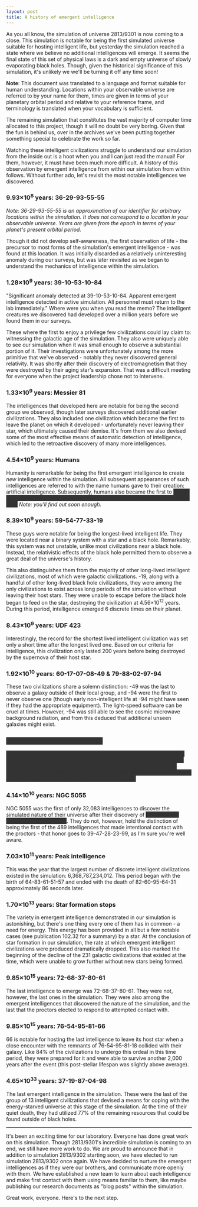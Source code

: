```yaml
---
layout: post
title: A history of emergent intelligence
---
```


As you all know, the simulation of universe 2813/9301 is now coming to a close.
This simulation is notable for being the first simulated universe suitable for
hosting intelligent life, but yesterday the simulation reached a state where we
believe no additional intelligences will emerge. It seems the final state of
this set of physical laws is a dark and empty universe of slowly evaporating
black holes. Though, given the historical significance of this simulation, it's
unlikely we we'll be turning it off any time soon!

<div class="alert alert-warning">
<strong>Note</strong>: This document was translated to a language and format
suitable for human understanding. Locations within your observable universe are
referred to by your name for them, times are given in terms of your planetary
orbital period and relative to your reference frame, and terminology is
translated when your vocabulary is sufficient.
</div>

The remaining simulation that constitutes the vast majority of computer time
allocated to this project, though it will no doubt be very boring. Given that
the fun is behind us, over in the archives we've been putting together something
special to celebrate the work so far.

Watching these intelligent civilizations struggle to understand our simulation
from the inside out is a hoot when you and I can just read the manual! For them,
however, it must have been much more difficult. A history of this observation by
emergent intelligence from within our simulation from within follows. Without
further ado, let's revisit the most notable intelligences we discovered.

<h3>9.93&times;10<sup>8</sup> years: 36-29-93-55-55</h3>

*Note: 36-29-93-55-55 is an approximation of our identifier for arbitrary
locations within the simulation. It does not correspond to a location in your
observable universe. Years are given from the epoch in terms of your planet's
present orbital period.*

Though it did not develop self-awareness, the first observation of life - the
precursor to most forms of the simulation's emergent intelligence - was found at
this location. It was initially discarded as a relatively uninteresting anomaly
during our surveys, but was later revisited as we began to understand the
mechanics of intelligence within the simulation.

<h3>1.28&times;10<sup>9</sup> years: 39-10-53-10-84</h3>

"Significant anomaly detected at 39-10-53-10-84. Apparent emergent intelligence
detected in active simulation. All personnel must return to the lab
immediately." Where were you when you read the memo? The intelligent creatures
we discovered had developed over a million years before we found them in our
surveys.

These where the first to enjoy a privilege few civilizations could lay claim
to: witnessing the galactic age of the simulation. They also were uniquely able
to see our simulation when it was small enough to observe a substantial portion
of it. Their investigations were unfortunately among the more primitive that
we've observed - notably they never discovered general relativity. It was
shortly after their discovery of electromagnetism that they were destroyed by
their aging star's expansion. That was a difficult meeting for everyone when the
project leadership chose not to intervene.

<h3>1.33&times;10<sup>9</sup> years: Messier 81</h3>

The intelligences that developed here are notable for being the second group we
observed, though later surveys discovered additional earlier civilizations. They
also included one civilization which became the first to leave the planet on
which it developed - unfortunately never leaving their star, which ultimately
caused their demise. It's from them we also devised some of the most effective
means of automatic detection of intelligence, which led to the retroactive
discovery of many more intelligences.

<h3>4.54&times;10<sup>9</sup> years: Humans</h3>

<style>
.redacted {
    background: #333;
    color: #333;
}
</style>

Humanity is remarkable for being the first emergent intelligence to create *new*
intelligence within the simulation. All subsequent appearances of such
intelligences are referred to with the name humans gave to their creation:
artificial intelligence. Subsequently, humans also became the first to
<span class="redacted">look at you, you figured out how to read the redacted
text. I bet you feel real clever now.</span> *Note: you'll find out soon
enough.*

<h3>8.39&times;10<sup>9</sup> years: 59-54-77-33-19</h3>

These guys were notable for being the longest-lived intelligent life. They were
located near a binary system with a star and a black hole. Remarkably, this
system was not unstable, unlike most civilizations near a black hole. Instead,
the relativistic effects of the black hole permitted them to observe a great
deal of the universe's history.

This also distinguishes them from the majority of other long-lived intelligent
civilizations, most of which were galactic civilizations. -19, along with a
handful of other long-lived black hole civilizations, they were among the only
civilizations to exist across long periods of the simulation without leaving
their host stars. They were unable to escape before the black hole began to feed
on the star, destroying the civilization at 4.56&times;10<sup>12</sup> years.
During this period, intelligence emerged 6 discrete times on their planet.

<h3>8.43&times;10<sup>9</sup> years: UDF 423</h3>

Interestingly, the record for the shortest lived intelligent civilization was
set only a short time after the longest lived one. Based on our criteria for
intelligence, this civilization only lasted 200 years before being destroyed by
the supernova of their host star.

<h3>1.92&times;10<sup>10</sup> years: 60-17-07-08-49 &amp; 79-88-02-97-94</h3>

These two civilizations share a solemn distinction: -49 was the last to observe
a galaxy outside of their local group, and -94 were the first to never observe
one (though early non-intelligent life at -94 might have seen if they had the
appropriate equipment). The light-speed software can be cruel at times. However,
-94 was still able to see the cosmic microwave background radiation, and from
this deduced that additional unseen galaxies might exist.

<h3><span class="redacted">x.xx&times;10<sup>xx</sup> xxxxx: xx-xx-xx-xx-xx</span></h3>

<span class="redacted">
There's nothing interesting to see here, either. Stop looking. Lorem ipsum dolor
sit amet, consectetur adipiscing elit. Curabitur porta libero ut lectus finibus
lobortis. Cras dignissim dignissim ornare. Sed lobortis nulla vel mauris
lobortis, vel pretium tortor efficitur. Aenean sit amet nibh eros. That's your
reward for looking. You got to read lorem ipsum.
</span>

<h3>4.14&times;10<sup>10</sup> years: NGC 5055</h3>

NGC 5055 was the first of only 32,083 intelligences to discover the simulated
nature of their universe after their discovery of <span class="redacted">you
really are terribly clever, aren't you</span>. They do not,
however, hold the distinction of being the first of the 489 intelligences that
made intentional contact with the proctors - that honor goes to 39-47-28-23-99,
as I'm sure you're well aware.

<h3>7.03&times;10<sup>11</sup> years: Peak intelligence</h3>

This was the year that the largest number of discrete intelligent civilizations
existed in the simulation: 6,368,787,234,012. This period began with the birth
of 64-83-61-51-57 and ended with the death of 82-60-95-64-31 approximately 86
seconds later.

<h3>1.70&times;10<sup>13</sup> years: Star formation stops</h3>

The variety in emergent intelligence demonstrated in our simulation is
astonishing, but there's one thing every one of them has in common - a need for
energy. This energy has been provided in all but a few notable cases (see
publication 102.32 for a summary) by a star. At the conclusion of star
formation in our simulation, the rate at which emergent intelligent
civilizations were produced dramatically dropped. This also marked the beginning
of the decline of the 231 galactic civilizations that existed at the time, which
were unable to grow further without new stars being formed.

<h3>9.85&times;10<sup>15</sup> years: 72-68-37-80-61</h3>

The last intelligence to emerge was 72-68-37-80-61. They were not, however, the
last ones in the simulation. They were also among the emergent intelligences
that discovered the nature of the simulation, and the last that the proctors
elected to respond to attempted contact with.

<h3>9.85&times;10<sup>15</sup> years: 76-54-95-81-66</h3>

66 is notable for hosting the last intelligence to leave its host star when a
close encounter with the remnants of 76-54-95-81-18 collided with their galaxy.
Like 84% of the civilizations to undergo this ordeal in this time period, they
were prepared for it and were able to survive another 2,000 years after the
event (this post-stellar lifespan was slightly above average).

<h3>4.65&times;10<sup>33</sup> years: 37-19-87-04-98</h3>

The last emergent intelligence in the simulation. These were the last of the
group of 13 intelligent civilizations that devised a means for coping with the
energy-starved universe at this stage of the simulation. At the time of their
quiet death, they had utilized 77% of the remaining resources that could be
found outside of black holes.

---

It's been an exciting time for our laboratory. Everyone has done great work on
this simulation. Though 2813/9301's incredible simulation is coming to an end,
we still have more work to do. We are proud to announce that in addition to
simulation 2813/9302 starting soon, we have elected to run simulation 2813/9302
once again. We have decided to nurture the emergent intelligences as if they
were our brothers, and communicate more openly with them. We have established a
new team to learn about each intelligence and make first contact with them using
means familiar to them, like maybe publishing our research documents as "blog
posts" within the simulation.

Great work, everyone. Here's to the next step.
